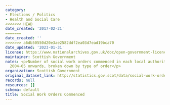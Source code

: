 ```yaml
---
category:
- Elections / Politics
- Health and Social Care
<<<<<<< HEAD
date_created: '2017-02-21'
=======
date_created: ''
>>>>>>> a6db50550d20e3ae2582ddf2ea03d7ead19bca70
date_updated: '2023-01-31'
license: https://www.nationalarchives.gov.uk/doc/open-government-licence/version/3/
maintainer: Scottish Government
notes: <p>Number of social work orders commenced in each local authority area from
  2004-05 onwards, broken down by type of order</p>
organization: Scottish Government
original_dataset_link: http://statistics.gov.scot/data/social-work-orders-commenced
records: null
resources: []
schema: default
title: Social Work Orders Commenced
---
```

